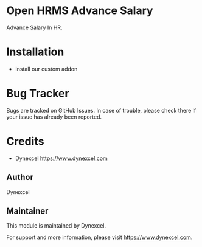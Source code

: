 Open HRMS Advance Salary
========================

Advance Salary In HR.

Installation
============

- Install our custom addon


Bug Tracker
===========
Bugs are tracked on GitHub Issues. In case of trouble, please check there if your issue has already been reported.

Credits
=======
* Dynexcel <https://www.dynexcel.com>

Author
------

Dynexcel

Maintainer
----------

This module is maintained by Dynexcel.

For support and more information, please visit https://www.dynexcel.com.
